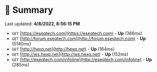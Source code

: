 # 📖 Summary
Last updated: **4/8/2022, 8:56:15 PM**

- `GET` [https://eseqtech.com](https://eseqtech.com) - **Up** (366ms)
- `GET` [http://forum.eseqtech.com](http://forum.eseqtech.com) - **Up** (5140ms)
- `GET` [http://hexp.net](http://hexp.net) - **Up** (164ms)
- `GET` [http://ws.hexp.net](http://ws.hexp.net) - **Up** (152ms)
- `GET` [http://eseqtech.com/infoline](http://eseqtech.com/infoline) - **Up** (285ms)
